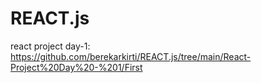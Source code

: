 # REACT.js
react project day-1: https://github.com/berekarkirti/REACT.js/tree/main/React-Project%20Day%20-%201/First